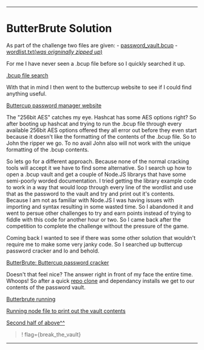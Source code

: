 ----

# ButterBrute Solution

As part of the challenge two files are given:
    - [password_vault.bcup](./password_vault.bcup)
    - [wordlist.txt(*was origninally zipped up*)](./wordlist.txt)

For me I have never seen a .bcup file before so I quickly searched it up. 

[.bcup file search](./bcupfilesearch.png)

With that in mind I then went to the buttercup website to see if I could find anything useful. 

[Buttercup password manager website](./buttercupwebsite.png)

The "256bit AES" catches my eye. Hashcat has some AES options right? So after booting up hashcat and trying to run the .bcup file through every available 256bit AES options offered they all error out before they even start because it doesn't like the formatting of the contents of the .bcup file. So to John the ripper we go. To no avail John also will not work with the unique formatting of the .bcup contents.

So lets go for a different approach. Because none of the normal cracking tools will accept it we have to find some alternative. So I search up how to open a .bcup vault and get a couple of Node.JS librarys that have some semi-poorly worded documentation. I tried getting the library example code to work in a way that would loop through every line of the wordlist and use that as the password to the vault and try and print out it's contents. Because I am not as familiar with Node.JS I was having issues with importing and syntax resulting in some wasted time. So I abandoned it and went to persue other challenges to try and earn points instead of trying to fiddle with this code for another hour or two. So I came back after the competition to complete the challenge without the pressure of the game.

Coming back I wanted to see if there was some other solution that wouldn't require me to make some very janky code. So I searched up buttercup password cracker and lo and behold. 

[ButterBrute: Buttercup password cracker](./butterbruteresult.png)

Doesn't that feel nice? The answer right in front of my face the entire time. Whoops! So after a quick [repo clone](https://github.com/fkasler/butterbrute) and dependancy installs we get to our contents of the password vault.

[Butterbrute running](./cmdlineloader.png)

[Running node file to print out the vault contents](./vaultopen.png)

[Second half of above^^](vaultopen2.png)

>! flag={break_the_vault}

----